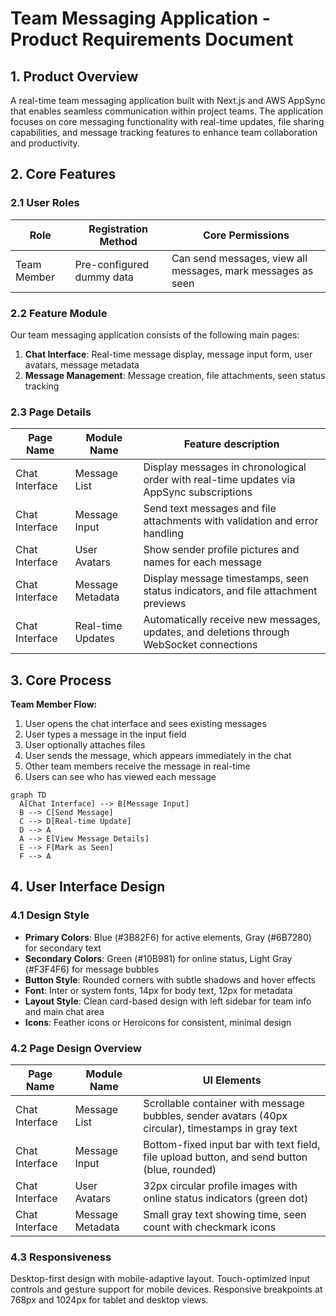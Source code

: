 # Team Messaging Application - Product Requirements Document

## 1. Product Overview
A real-time team messaging application built with Next.js and AWS AppSync that enables seamless communication within project teams. The application focuses on core messaging functionality with real-time updates, file sharing capabilities, and message tracking features to enhance team collaboration and productivity.

## 2. Core Features

### 2.1 User Roles
| Role | Registration Method | Core Permissions |
|------|---------------------|------------------|
| Team Member | Pre-configured dummy data | Can send messages, view all messages, mark messages as seen |

### 2.2 Feature Module
Our team messaging application consists of the following main pages:
1. **Chat Interface**: Real-time message display, message input form, user avatars, message metadata
2. **Message Management**: Message creation, file attachments, seen status tracking

### 2.3 Page Details
| Page Name | Module Name | Feature description |
|-----------|-------------|---------------------|
| Chat Interface | Message List | Display messages in chronological order with real-time updates via AppSync subscriptions |
| Chat Interface | Message Input | Send text messages and file attachments with validation and error handling |
| Chat Interface | User Avatars | Show sender profile pictures and names for each message |
| Chat Interface | Message Metadata | Display message timestamps, seen status indicators, and file attachment previews |
| Chat Interface | Real-time Updates | Automatically receive new messages, updates, and deletions through WebSocket connections |

## 3. Core Process
**Team Member Flow:**
1. User opens the chat interface and sees existing messages
2. User types a message in the input field
3. User optionally attaches files
4. User sends the message, which appears immediately in the chat
5. Other team members receive the message in real-time
6. Users can see who has viewed each message

```mermaid
graph TD
  A[Chat Interface] --> B[Message Input]
  B --> C[Send Message]
  C --> D[Real-time Update]
  D --> A
  A --> E[View Message Details]
  E --> F[Mark as Seen]
  F --> A
```

## 4. User Interface Design

### 4.1 Design Style
- **Primary Colors**: Blue (#3B82F6) for active elements, Gray (#6B7280) for secondary text
- **Secondary Colors**: Green (#10B981) for online status, Light Gray (#F3F4F6) for message bubbles
- **Button Style**: Rounded corners with subtle shadows and hover effects
- **Font**: Inter or system fonts, 14px for body text, 12px for metadata
- **Layout Style**: Clean card-based design with left sidebar for team info and main chat area
- **Icons**: Feather icons or Heroicons for consistent, minimal design

### 4.2 Page Design Overview
| Page Name | Module Name | UI Elements |
|-----------|-------------|-------------|
| Chat Interface | Message List | Scrollable container with message bubbles, sender avatars (40px circular), timestamps in gray text |
| Chat Interface | Message Input | Bottom-fixed input bar with text field, file upload button, and send button (blue, rounded) |
| Chat Interface | User Avatars | 32px circular profile images with online status indicators (green dot) |
| Chat Interface | Message Metadata | Small gray text showing time, seen count with checkmark icons |

### 4.3 Responsiveness
Desktop-first design with mobile-adaptive layout. Touch-optimized input controls and gesture support for mobile devices. Responsive breakpoints at 768px and 1024px for tablet and desktop views.